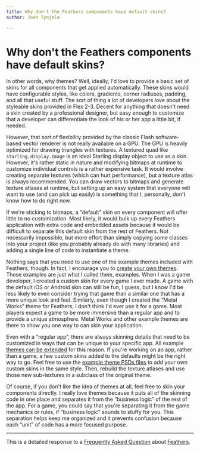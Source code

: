 ```yaml
---
title: Why don't the Feathers components have default skins?  
author: Josh Tynjala

---
```

# Why don't the Feathers components have default skins?

In other words, why themes? Well, ideally, I'd love to provide a basic set of skins for all components that get applied automatically. These skins would have configurable styles, like colors, gradients, corner radiuses, padding, and all that useful stuff. The sort of thing a lot of developers love about the styleable skins provided in Flex 2-3. Decent for anything that doesn't need a skin created by a professional designer, but easy enough to customize that a developer can differentiate the look of his or her app a little bit, if needed.

However, that sort of flexibility provided by the classic Flash software-based vector renderer is not really available on a GPU. The GPU is heavily optimized for drawing triangles with textures. A textured quad like `starling.display.Image` is an ideal Starling display object to use as a skin. However, it's rather static in nature and modifying bitmaps at runtime to customize individual controls is a rather expensive task. It would involve creating separate textures (which can hurt performance), but a texture atlas is always recommended. You can draw vectors to bitmaps and generate texture atlases at runtime, but setting up an easy system that everyone will want to use (and can pick up easily) is something that I, personally, don't know how to do right now.

If we're sticking to bitmaps, a “default” skin on every component will offer little to no customization. Most likely, it would bulk up every Feathers application with extra code and embedded assets because it would be difficult to separate this default skin from the rest of Feathers. Not necessarily impossible, but more effort than simply copying some classes into your project (like you probably already do with many libraries) and adding a single line of code to instantiate a theme.

Nothing says that you need to use one of the example themes included with Feathers, though. In fact, I encourage you to [create your own themes](../custom-themes.html). Those examples are just what I called them, examples. When I was a game developer, I created a custom skin for every game I ever made. A game with the default iOS or Android skin can still be fun, I guess, but I know I'd be less likely to even consider trying that game than a similar one that has a more unique look and feel. Similarly, even though I created the “Metal Works” theme for Feathers, I don't think I'd ever use it for a game. Most players expect a game to be more immersive than a regular app and to provide a unique atmosphere. Metal Works and other example themes are there to show you one way to can skin your application.

Even with a “regular app”, there are always skinning details that need to be customized in ways that can be unique to your specific app. All example [themes can be extended](../extending-themes.html) for this reason. If you're working on an app, rather than a game, a few custom skins added to the defaults might be the right way to go. Feel free to use the [example theme PSDs files](../theme-sources.html) to add your own custom skins in the same style. Then, rebuild the texture atlases and use those new sub-textures in a subclass of the original theme.

Of course, if you don't like the idea of themes at all, feel free to skin your components directly. I really love themes because it puts all of the skinning code in one place and separates it from the “business logic” of the rest of the app. For a game, you could say that you're separating it from the game mechanics or rules, if “business logic” sounds to stuffy for you. This separation helps keep me organized and it prevents confusion because each “unit” of code has a more focused purpose.

------------------------------------------------------------------------

This is a detailed response to a [Frequently Asked Question](../faq.html) about [Feathers](../index.html).


